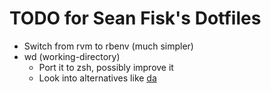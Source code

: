 TODO for Sean Fisk's Dotfiles
=============================

* Switch from rvm to rbenv (much simpler)
* wd (working-directory)
    * Port it to zsh, possibly improve it
    * Look into alternatives like [da](https://github.com/nitrogoldfish/da)
